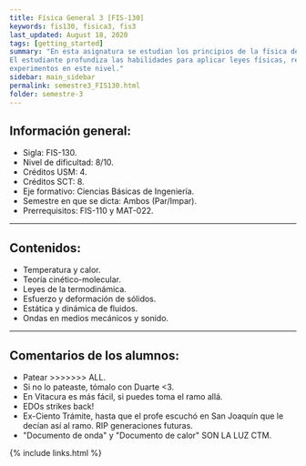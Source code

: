 ```yaml
---
title: Física General 3 [FIS-130]
keywords: fis130, fisica3, fis3
last_updated: August 18, 2020
tags: [getting_started]
summary: "En esta asignatura se estudian los principios de la física de los medios continuos a nivel básico.
El estudiante profundiza las habilidades para aplicar leyes físicas, resolver problemas y realizar
experimentos en este nivel."
sidebar: main_sidebar
permalink: semestre3_FIS130.html
folder: semestre-3
---
```


## Información general:

- Sigla: FIS-130.
- Nivel de dificultad: 8/10.
- Créditos USM: 4.
- Créditos SCT: 8.
- Eje formativo: Ciencias Básicas de Ingeniería.
- Semestre en que se dicta: Ambos (Par/Impar).
- Prerrequisitos: FIS-110 y MAT-022.

---

## Contenidos:

- Temperatura y calor.
- Teoría cinético-molecular.
- Leyes de la termodinámica.
- Esfuerzo y deformación de sólidos.
- Estática y dinámica de fluidos.
- Ondas en medios mecánicos y sonido.

---

## Comentarios de los alumnos:

- Patear >>>>>>> ALL.
- Si no lo pateaste, tómalo con Duarte <3.
- En Vitacura es más fácil, si puedes toma el ramo allá.
- EDOs strikes back!
- Ex-Ciento Trámite, hasta que el profe escuchó en San Joaquín que le decían así al ramo. RIP generaciones futuras.
- "Documento de onda" y "Documento de calor" SON LA LUZ CTM.

{% include links.html %}
